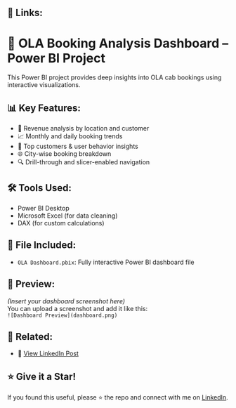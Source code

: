 ## 🔗 Links:


# 🚖 OLA Booking Analysis Dashboard – Power BI Project

This Power BI project provides deep insights into OLA cab bookings using interactive visualizations.

## 📊 Key Features:
- 🔄 Revenue analysis by location and customer
- 📈 Monthly and daily booking trends
- 👥 Top customers & user behavior insights
- 🌐 City-wise booking breakdown
- 🔍 Drill-through and slicer-enabled navigation

## 🛠 Tools Used:
- Power BI Desktop
- Microsoft Excel (for data cleaning)
- DAX (for custom calculations)

## 📁 File Included:
- `OLA Dashboard.pbix`: Fully interactive Power BI dashboard file

## 📸 Preview:
*(Insert your dashboard screenshot here)*  
You can upload a screenshot and add it like this:  
`![Dashboard Preview](dashboard.png)`

## 🔗 Related:
- 🔗 [View LinkedIn Post](https://www.linkedin.com/posts/seetha-n-6bba52284_powerbi-dataanalytics-oladashboard-activity-7344735847172231169-VK5T?utm_source=share&utm_medium=member_desktop&rcm=ACoAAEU13m8BeAbxD8JY1exHc_Hqtsdyj8VOX4c)

## ⭐️ Give it a Star!
If you found this useful, please ⭐️ the repo and connect with me on [LinkedIn](https://www.linkedin.com/in/seetha-n-6bba52284).
